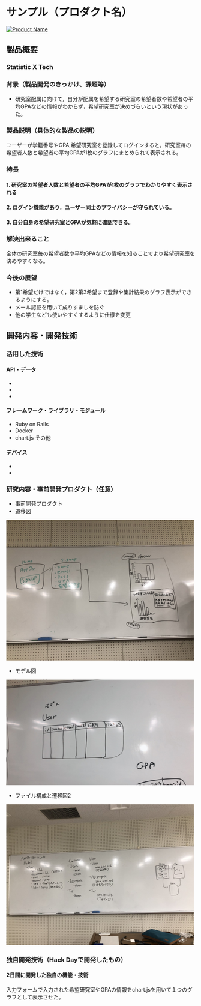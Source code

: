 # サンプル（プロダクト名）

[![Product Name](image.png)](https://www.youtube.com/watch?v=G5rULR53uMk)

## 製品概要
### Statistic X Tech

### 背景（製品開発のきっかけ、課題等）

- 研究室配属に向けて，自分が配属を希望する研究室の希望者数や希望者の平均GPAなどの情報がわからず，希望研究室が決めづらいという現状があった。

### 製品説明（具体的な製品の説明）
ユーザーが学籍番号やGPA,希望研究室を登録してログインすると，研究室毎の希望者人数と希望者の平均GPAが1枚のグラフにまとめられて表示される。

### 特長

#### 1. 研究室の希望者人数と希望者の平均GPAが1枚のグラフでわかりやすく表示される

#### 2. ログイン機能があり，ユーザー同士のプライバシーが守られている。

#### 3. 自分自身の希望研究室とGPAが気軽に確認できる。

### 解決出来ること
全体の研究室毎の希望者数や平均GPAなどの情報を知ることでより希望研究室を決めやすくなる。

### 今後の展望
- 第1希望だけではなく，第2第3希望まで登録や集計結果のグラフ表示ができるようにする。
- メール認証を用いて成りすましを防ぐ
- 他の学生なども使いやすくするように仕様を変更
## 開発内容・開発技術
### 活用した技術
#### API・データ
* 
* 
* 

#### フレームワーク・ライブラリ・モジュール
* Ruby on Rails
* Docker 
* chart.js その他
#### デバイス
* 
* 

### 研究内容・事前開発プロダクト（任意）
* 事前開発プロダクト
* 遷移図   
<img src="https://github.com/jphacks/ON_1805/blob/readme/picture/S__50069557.jpg" width="500">

* モデル図
<img src="https://github.com/jphacks/ON_1805/blob/readme/picture/S__50069558.jpg" width="500">

* ファイル構成と遷移図2
<img src="https://github.com/jphacks/ON_1805/blob/readme/picture/S__50069559.jpg" width="500">

### 独自開発技術（Hack Dayで開発したもの）
#### 2日間に開発した独自の機能・技術
入力フォームで入力された希望研究室やGPAの情報をchart.jsを用いて１つのグラフとして表示させた。
